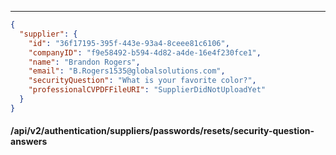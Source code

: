 ___

```json
{
  "supplier": {
    "id": "36f17195-395f-443e-93a4-8ceee81c6106",
    "companyID": "f9e58492-b594-4d82-a4de-16e4f230fce1",
    "name": "Brandon Rogers",
    "email": "B.Rogers1535@globalsolutions.com",
    "securityQuestion": "What is your favorite color?",
    "professionalCVPDFFileURI": "SupplierDidNotUploadYet"
  }
}
```

#### /api/v2/authentication/suppliers/passwords/resets/security-question-answers








